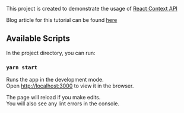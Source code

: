 This project is created to demonstrate the usage of [React Context API](https://reactjs.org/docs/context.html)

Blog article for this tutorial can be found [here](https://diarybydhanushka.dev/2020/06/19/state-management-with-reacts-context-api/)

## Available Scripts

In the project directory, you can run:

### `yarn start`

Runs the app in the development mode.<br />
Open [http://localhost:3000](http://localhost:3000) to view it in the browser.

The page will reload if you make edits.<br />
You will also see any lint errors in the console.

